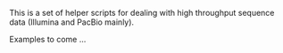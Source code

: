 This is a set of helper scripts for dealing with high throughput sequence data (Illumina and PacBio mainly).

Examples to come ...